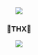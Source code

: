 <div align='center'>
  <img src="https://capsule-render.vercel.app/api?type=transparent&fontColor=2B3C4C&stroke=fff&strokeWidth=1.5&height=300&section=header&text=MIINII🌊&fontSize=90&animation=blinking" />

### 👾THX👾
<!--   <a href="https://github.com/MIINII" target="_blank">
    <img src="https://img.shields.io/badge/MIINII-181717?style=flate&logo=GitHub&logoColor=white"/>
  </a> -->
<a href="[https://hits.seeyoufarm.com](https://github.com/MIINII)"><img src="https://hits.seeyoufarm.com/api/count/incr/badge.svg?url=https%3A%2F%2Fgithub.com%2FMIINII&count_bg=%235A7886&title_bg=%23555555&icon=github.svg&icon_color=%23E7E7E7&title=MIINII&edge_flat=false"/></a>

</div>
